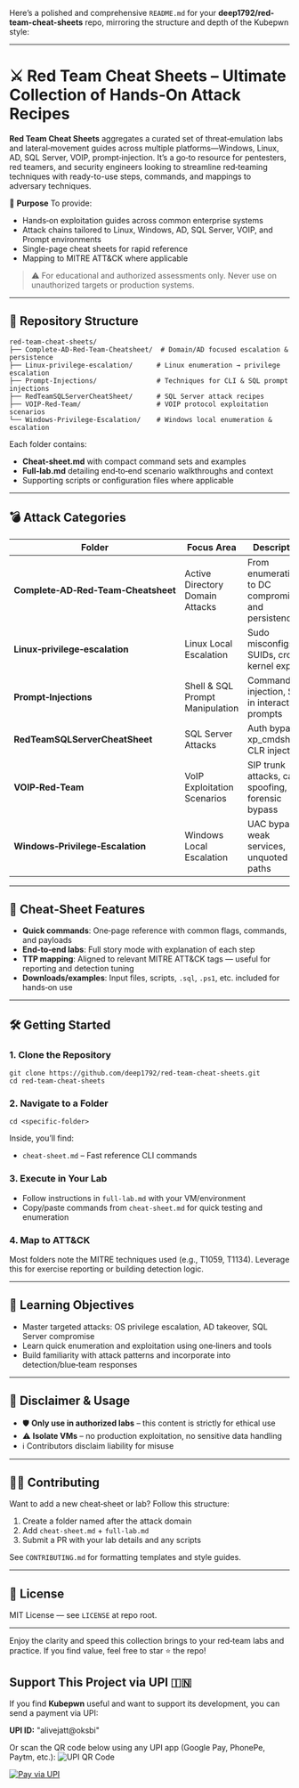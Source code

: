 Here’s a polished and comprehensive `README.md` for your **deep1792/red-team-cheat-sheets** repo, mirroring the structure and depth of the Kubepwn style:

---

# ⚔️ Red Team Cheat Sheets – Ultimate Collection of Hands‑On Attack Recipes

**Red Team Cheat Sheets** aggregates a curated set of threat‑emulation labs and lateral‑movement guides across multiple platforms—Windows, Linux, AD, SQL Server, VOIP, prompt‑injection. It’s a go‑to resource for pentesters, red teamers, and security engineers looking to streamline red‑teaming techniques with ready-to-use steps, commands, and mappings to adversary techniques.

📌 **Purpose**
To provide:

* Hands‑on exploitation guides across common enterprise systems
* Attack chains tailored to Linux, Windows, AD, SQL Server, VOIP, and Prompt environments
* Single-page cheat sheets for rapid reference
* Mapping to MITRE ATT\&CK where applicable

> ⚠️ For educational and authorized assessments only. Never use on unauthorized targets or production systems.

---

## 🧭 Repository Structure

```
red-team-cheat-sheets/
├── Complete-AD-Red-Team-Cheatsheet/  # Domain/AD focused escalation & persistence
├── Linux-privilege-escalation/      # Linux enumeration → privilege escalation
├── Prompt-Injections/               # Techniques for CLI & SQL prompt injections
├── RedTeamSQLServerCheatSheet/      # SQL Server attack recipes
├── VOIP-Red-Team/                   # VOIP protocol exploitation scenarios
└── Windows-Privilege-Escalation/    # Windows local enumeration & escalation
```

Each folder contains:

* **Cheat‑sheet.md** with compact command sets and examples
* **Full‑lab.md** detailing end‑to‑end scenario walkthroughs and context
* Supporting scripts or configuration files where applicable

---

## 💣 Attack Categories

| Folder                              | Focus Area                      | Description                                            |
| ----------------------------------- | ------------------------------- | ------------------------------------------------------ |
| **Complete‑AD‑Red‑Team‑Cheatsheet** | Active Directory Domain Attacks | From enumeration to DC compromise and persistence      |
| **Linux‑privilege‑escalation**      | Linux Local Escalation          | Sudo misconfigs, SUIDs, cron, kernel exploits          |
| **Prompt‑Injections**               | Shell & SQL Prompt Manipulation | Command‑line injection, SQLi in interactive prompts    |
| **RedTeamSQLServerCheatSheet**      | SQL Server Attacks              | Auth bypass, xp\_cmdshell, CLR inject                  |
| **VOIP‑Red‑Team**                   | VoIP Exploitation Scenarios     | SIP trunk attacks, call spoofing, VoIP forensic bypass |
| **Windows‑Privilege‑Escalation**    | Windows Local Escalation        | UAC bypass, weak services, unquoted paths              |

---

## 🎯 Cheat‑Sheet Features

* **Quick commands**: One‑page reference with common flags, commands, and payloads
* **End‑to‑end labs**: Full story mode with explanation of each step
* **TTP mapping**: Aligned to relevant MITRE ATT\&CK tags — useful for reporting and detection tuning
* **Downloads/examples**: Input files, scripts, `.sql`, `.ps1`, etc. included for hands‑on use

---

## 🛠️ Getting Started

### 1. Clone the Repository

```
git clone https://github.com/deep1792/red-team-cheat-sheets.git
cd red-team-cheat-sheets
```

### 2. Navigate to a Folder

```
cd <specific-folder>
```

Inside, you’ll find:

* `cheat-sheet.md` – Fast reference CLI commands

### 3. Execute in Your Lab

* Follow instructions in `full‑lab.md` with your VM/environment
* Copy/paste commands from `cheat‑sheet.md` for quick testing and enumeration

### 4. Map to ATT\&CK

Most folders note the MITRE techniques used (e.g., T1059, T1134). Leverage this for exercise reporting or building detection logic.

---

## 🧠 Learning Objectives

* Master targeted attacks: OS privilege escalation, AD takeover, SQL Server compromise
* Learn quick enumeration and exploitation using one‑liners and tools
* Build familiarity with attack patterns and incorporate into detection/blue‑team responses

---

## 🔐 Disclaimer & Usage

* 🛡️ **Only use in authorized labs** – this content is strictly for ethical use
* ⚠️ **Isolate VMs** – no production exploitation, no sensitive data handling
* ℹ️ Contributors disclaim liability for misuse

---

## 👨‍💻 Contributing

Want to add a new cheat‑sheet or lab? Follow this structure:

1. Create a folder named after the attack domain
2. Add `cheat‑sheet.md` + `full‑lab.md`
3. Submit a PR with your lab details and any scripts

See `CONTRIBUTING.md` for formatting templates and style guides.

---

## 📝 License

MIT License — see `LICENSE` at repo root.

---

Enjoy the clarity and speed this collection brings to your red‑team labs and practice. If you find value, feel free to star ⭐ the repo!


## Support This Project via UPI 🇮🇳

If you find **Kubepwn** useful and want to support its development, you can send a payment via UPI:

**UPI ID:** "alivejatt@oksbi"


Or scan the QR code below using any UPI app (Google Pay, PhonePe, Paytm, etc.):
![UPI QR Code](https://api.qrserver.com/v1/create-qr-code/?data=upi://pay?pa=alivejatt@oksbi&size=200x200)

[![Pay via UPI](https://img.shields.io/badge/Pay%20via-UPI-blue?style=for-the-badge&logo=google-pay)](upi://pay?pa=alivejatt@oksbi&pn=Kubepwn+Support&cu=INR)

